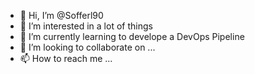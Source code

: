 - 👋 Hi, I’m @Sofferl90
- 👀 I’m interested in a lot of things
- 🌱 I’m currently learning to develope a DevOps Pipeline
- 💞️ I’m looking to collaborate on ...
- 📫 How to reach me ...

<!---
Sofferl90/Sofferl90 is a ✨ special ✨ repository because its `README.md` (this file) appears on your GitHub profile.
You can click the Preview link to take a look at your changes.
--->
